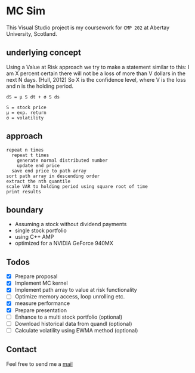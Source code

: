 ﻿# MC Sim
This Visual Studio project is my coursework for ```CMP 202``` at Abertay University, Scotland.

## underlying concept
Using a Value at Risk approach we try to make a statement similar to this:
I am X percent certain there will not be a loss of more than V dollars in the next N days. (Hull, 2012)
So X is the confidence level, where V is the loss and n is the holding period.
```
dS = μ S dt + σ S ds

S = stock price
μ = exp. return
σ = volatility
```
## approach
```
repeat n times
  repeat t times
    generate normal distributed number
    update end price
  save end price to path array  
sort path array in descending order
extract the nth quantile
scale VAR to holding period using square root of time
print results
```
## boundary
- Assuming a stock without dividend payments
- single stock portfolio
- using C++ AMP
- optimized for a NVIDIA GeForce 940MX

## Todos
- [x] Prepare proposal
- [x] Implement MC kernel
- [x] Implement path array to value at risk functionality
- [ ] Optimize memory access, loop unrolling etc.
- [x] measure performance
- [x] Prepare presentation
- [ ] Enhance to a multi stock portfolio (optional)
- [ ] Download historical data from quandl (optional)
- [ ] Calculate volatility using EWMA method (optional)
## Contact
Feel free to send me a  [mail](mailto:1705042@abertay.ac.uk)
